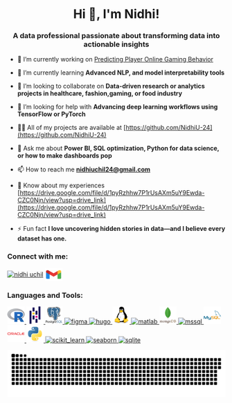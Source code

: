 <h1 align="center">Hi 👋, I'm Nidhi!</h1>
<h3 align="center">A data professional passionate about transforming data into actionable insights</h3>

- 🔭 I’m currently working on [Predicting Player Online Gaming Behavior](https://github.com/NidhiU-24/Predicting-Player-Online-Gaming-Behavior)

- 🌱 I’m currently learning **Advanced NLP, and model interpretability tools**

- 👯 I’m looking to collaborate on **Data-driven research or analytics projects in healthcare, fashion,gaming, or food industry**

- 🤝 I’m looking for help with **Advancing deep learning workflows using TensorFlow or PyTorch**

- 👨‍💻 All of my projects are available at [https://github.com/NidhiU-24](https://github.com/NidhiU-24)

- 💬 Ask me about **Power BI, SQL optimization, Python for data science, or how to make dashboards pop**

- 📫 How to reach me **nidhiuchil24@gmail.com**

- 📄 Know about my experiences [https://drive.google.com/file/d/1pyRzhhw7P1rUsAXm5uY9Ewda-CZC0Njn/view?usp=drive_link](https://drive.google.com/file/d/1pyRzhhw7P1rUsAXm5uY9Ewda-CZC0Njn/view?usp=drive_link)

- ⚡ Fun fact **I love uncovering hidden stories in data—and I believe every dataset has one.**

<h3 align="left">Connect with me:</h3>
<p align="left">
<a href="https://linkedin.com/in/nidhi uchil" target="blank"><img align="center" src="https://raw.githubusercontent.com/rahuldkjain/github-profile-readme-generator/master/src/images/icons/Social/linked-in-alt.svg" alt="nidhi uchil" height="30" width="40" /></a>
<a href="mailto:nidhiuchil24@gmail.com" target="_blank">
  <img align="center" src="https://raw.githubusercontent.com/rahuldkjain/github-profile-readme-generator/master/src/images/icons/Social/gmail.svg" alt="nidhiuchil24@gmail.com" height="30" width="40" />
</a>

</p>

<h3 align="left">Languages and Tools:</h3>
<p align="left"> <a href="https://www.r-project.org/" target="_blank" rel="noreferrer">
  <img src="https://raw.githubusercontent.com/devicons/devicon/master/icons/r/r-original.svg" alt="R" width="40" height="40"/>
</a> <a href="https://pandas.pydata.org/" target="_blank" rel="noreferrer"> <img src="https://raw.githubusercontent.com/devicons/devicon/2ae2a900d2f041da66e950e4d48052658d850630/icons/pandas/pandas-original.svg" alt="pandas" width="40" height="40"/> </a> <a href="https://www.postgresql.org" target="_blank" rel="noreferrer"> <img src="https://raw.githubusercontent.com/devicons/devicon/master/icons/postgresql/postgresql-original-wordmark.svg" alt="postgresql" width="40" height="40"/> </a> <a href="https://www.figma.com/" target="_blank" rel="noreferrer"> <img src="https://www.vectorlogo.zone/logos/figma/figma-icon.svg" alt="figma" width="40" height="40"/> </a> <a href="https://gohugo.io/" target="_blank" rel="noreferrer"> <img src="https://api.iconify.design/logos-hugo.svg" alt="hugo" width="40" height="40"/> </a> <a href="https://www.linux.org/" target="_blank" rel="noreferrer"> <img src="https://raw.githubusercontent.com/devicons/devicon/master/icons/linux/linux-original.svg" alt="linux" width="40" height="40"/> </a> <a href="https://www.mathworks.com/" target="_blank" rel="noreferrer"> <img src="https://upload.wikimedia.org/wikipedia/commons/2/21/Matlab_Logo.png" alt="matlab" width="40" height="40"/> </a> <a href="https://www.mongodb.com/" target="_blank" rel="noreferrer"> <img src="https://raw.githubusercontent.com/devicons/devicon/master/icons/mongodb/mongodb-original-wordmark.svg" alt="mongodb" width="40" height="40"/> </a> <a href="https://www.microsoft.com/en-us/sql-server" target="_blank" rel="noreferrer"> <img src="https://www.svgrepo.com/show/303229/microsoft-sql-server-logo.svg" alt="mssql" width="40" height="40"/> </a> <a href="https://www.mysql.com/" target="_blank" rel="noreferrer"> <img src="https://raw.githubusercontent.com/devicons/devicon/master/icons/mysql/mysql-original-wordmark.svg" alt="mysql" width="40" height="40"/> </a> <a href="https://www.oracle.com/" target="_blank" rel="noreferrer"> <img src="https://raw.githubusercontent.com/devicons/devicon/master/icons/oracle/oracle-original.svg" alt="oracle" width="40" height="40"/> </a>  <a href="https://www.python.org" target="_blank" rel="noreferrer"> <img src="https://raw.githubusercontent.com/devicons/devicon/master/icons/python/python-original.svg" alt="python" width="40" height="40"/> </a> <a href="https://scikit-learn.org/" target="_blank" rel="noreferrer"> <img src="https://upload.wikimedia.org/wikipedia/commons/0/05/Scikit_learn_logo_small.svg" alt="scikit_learn" width="40" height="40"/> </a> <a href="https://seaborn.pydata.org/" target="_blank" rel="noreferrer"> <img src="https://seaborn.pydata.org/_images/logo-mark-lightbg.svg" alt="seaborn" width="40" height="40"/> </a> <a href="https://www.sqlite.org/" target="_blank" rel="noreferrer"> <img src="https://www.vectorlogo.zone/logos/sqlite/sqlite-icon.svg" alt="sqlite" width="40" height="40"/> </a> </p>



<picture>
  <source media="(prefers-color-scheme: dark)" srcset="https://raw.githubusercontent.com/NidhiU-24/NidhiU-24/output/github-snake-dark.svg" />
  <source media="(prefers-color-scheme: light)" srcset="https://raw.githubusercontent.com/NidhiU-24/NidhiU-24/output/github-snake.svg" />
  <img alt="github-snake" src="https://raw.githubusercontent.com/NidhiU-24/NidhiU-24/output/github-snake.svg" />
</picture>
